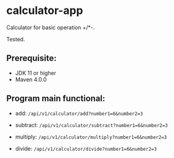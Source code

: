 # calculator-app

Calculator for basic operation +/*-.
 
Tested.

Prerequisite:
-
- JDK 11 or higher
- Maven 4.0.0

Program main functional:
-
- add:
`/api/v1/calculator/add?number1=6&number2=3`

- subtract:
`/api/v1/calculator/subtract?number1=6&number2=3`

- multiply:
`/api/v1/calculator/multiply?number1=6&number2=3`

- divide:
`/api/v1/calculator/divide?number1=6&number2=3`
